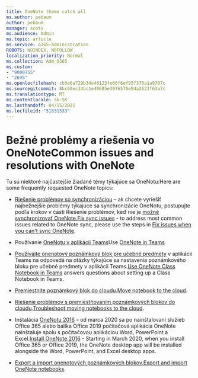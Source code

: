 ```yaml
---
title: OneNote theme catch all
ms.author: pebaum
author: pebaum
manager: scotv
ms.audience: Admin
ms.topic: article
ms.service: o365-administration
ROBOTS: NOINDEX, NOFOLLOW
localization_priority: Normal
ms.collection: Adm_O365
ms.custom:
- "9000755"
- "2695"
ms.openlocfilehash: cb3e0a729b34e46123fe66f6ef95f376a1a9707c
ms.sourcegitcommit: 8bc60ec34bc1e40685e3976576e04a2623f63a7c
ms.translationtype: MT
ms.contentlocale: sk-SK
ms.lasthandoff: 04/15/2021
ms.locfileid: "51831533"
---
```

# <a name="common-issues-and-resolutions-with-onenote"></a><span data-ttu-id="fa014-102">Bežné problémy a riešenia vo OneNote</span><span class="sxs-lookup"><span data-stu-id="fa014-102">Common issues and resolutions with OneNote</span></span>

<span data-ttu-id="fa014-103">Tu sú niektoré najčastejšie žiadané témy týkajúce sa OneNotu:</span><span class="sxs-lookup"><span data-stu-id="fa014-103">Here are some frequently requested OneNote topics:</span></span>

- <span data-ttu-id="fa014-104">[Riešenie problémov so synchronizáciou](https://support.office.com/article/299495ef-66d1-448f-90c1-b785a6968d45) – ak chcete vyriešiť najbežnejšie problémy týkajúce sa synchronizácie OneNotu, postupujte podľa krokov v časti Riešenie problémov, keď nie je [možné synchronizovať OneNote.](https://support.office.com/article/Fix-issues-when-you-can-t-sync-OneNote-299495ef-66d1-448f-90c1-b785a6968d45)</span><span class="sxs-lookup"><span data-stu-id="fa014-104">[Fix sync issues](https://support.office.com/article/299495ef-66d1-448f-90c1-b785a6968d45) - to address most common issues related to OneNote sync, please use the steps in [Fix issues when you can't sync OneNote](https://support.office.com/article/Fix-issues-when-you-can-t-sync-OneNote-299495ef-66d1-448f-90c1-b785a6968d45).</span></span>

- <span data-ttu-id="fa014-105">Používanie [OneNotu v aplikácii Teams](https://support.microsoft.com/office/0ec78cc3-ba3b-4279-a88e-aa40af9865c2)</span><span class="sxs-lookup"><span data-stu-id="fa014-105">Use [OneNote in Teams](https://support.microsoft.com/office/0ec78cc3-ba3b-4279-a88e-aa40af9865c2)</span></span> 

- <span data-ttu-id="fa014-106">[Používajte onenotový poznámkový blok pre učebné predmety](https://support.office.com/article/bd77f11f-27cd-4d41-bfbd-2b11799f1440) v aplikácii Teams na odpovedá na otázky týkajúce sa nastavenia poznámkového bloku pre učebné predmety v aplikácii Teams.</span><span class="sxs-lookup"><span data-stu-id="fa014-106">[Use OneNote Class Notebook in Teams](https://support.office.com/article/bd77f11f-27cd-4d41-bfbd-2b11799f1440) answers questions about setting up a Class Notebook in Teams.</span></span>

- <span data-ttu-id="fa014-107">[Premiestnite poznámkový blok do cloudu](https://support.office.com/article/d5c28b91-7b9c-45be-8f0c-529bdbba019a).</span><span class="sxs-lookup"><span data-stu-id="fa014-107">[Move notebook to the cloud](https://support.office.com/article/d5c28b91-7b9c-45be-8f0c-529bdbba019a).</span></span>

- <span data-ttu-id="fa014-108">[Riešenie problémov s premiestňovaním poznámkových blokov do cloudu](https://support.office.com/article/70528107-11dc-4f3f-b695-b150059dfd78).</span><span class="sxs-lookup"><span data-stu-id="fa014-108">[Troubleshoot moving notebooks to the cloud](https://support.office.com/article/70528107-11dc-4f3f-b695-b150059dfd78).</span></span>

- <span data-ttu-id="fa014-109">Inštalácia [OneNotu 2016](https://support.office.com/article/c08068d8-b517-4464-9ff2-132cb9c45c08) – od marca 2020 sa po nainštalovaní služieb Office 365 alebo balíka Office 2019 počítačová aplikácia OneNote nainštaluje spolu s počítačovou aplikáciou Word, PowerPoint a Excel.</span><span class="sxs-lookup"><span data-stu-id="fa014-109">[Install OneNote 2016](https://support.office.com/article/c08068d8-b517-4464-9ff2-132cb9c45c08) -  Starting in March 2020, when you install Office 365 or Office 2019, the OneNote desktop app will be installed alongside the Word, PowerPoint, and Excel desktop apps.</span></span>

- <span data-ttu-id="fa014-110">[Export a import onenotových poznámkových blokov.](https://support.office.com/article/a4b60da5-8f33-464e-b1ba-b95ce540f309)</span><span class="sxs-lookup"><span data-stu-id="fa014-110">[Export and import OneNote notebooks](https://support.office.com/article/a4b60da5-8f33-464e-b1ba-b95ce540f309).</span></span>
